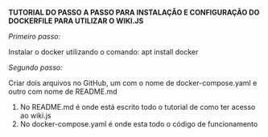 **TUTORIAL DO PASSO A PASSO PARA INSTALAÇÃO E CONFIGURAÇÃO DO DOCKERFILE PARA UTILIZAR O WIKI.JS**


*Primeiro passo:*

Instalar o docker utilizando o comando: apt install docker

*Segundo passo:*

Criar dois arquivos no GitHub, um com o nome de docker-compose.yaml e outro com nome de README.md
1. No README.md é onde está escrito todo o tutorial de como ter acesso ao wiki.js
2. No docker-compose.yaml é onde esta todo o código de funcionamento


